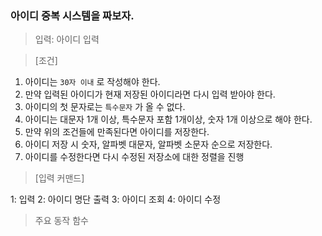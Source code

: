 ### 아이디 중복 시스템을 짜보자.

> 입력: 아이디 입력

> [조건]

1. 아이디는 `30자 이내` 로 작성해야 한다.
1. 만약 입력된 아이디가 현재 저장된 아이디라면 다시 입력 받아야 한다.
1. 아이디의 첫 문자로는 `특수문자` 가 올 수 없다.
1. 아이디는 대문자 1개 이상, 특수문자 포함 1개이상, 숫자 1개 이상으로 해야 한다.
1. 만약 위의 조건들에 만족된다면 아이디를 저장한다.
1. 아이디 저장 시 숫자, 알파벳 대문자, 알파벳 소문자 순으로 저장한다.
1. 아이디를 수정한다면 다시 수정된 저장소에 대한 정렬을 진행


> [입력 커맨드]

1: 입력
2: 아이디 명단 출력
3: 아이디 조회
4: 아이디 수정


> 주요 동작 함수

